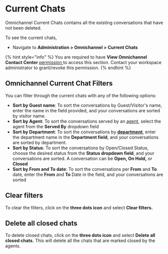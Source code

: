 # Current Chats

Omnichannel Current Chats contains all the existing conversations that have not been deleted.

To see the current chats,

* Navigate to **Administration > Omnichannel > Current Chats**

{% hint style="info" %}
You are required to have **View Omnichannel Contact Center** [permission ](workspace-administration/permissions/)to access this section. Contact your workspace administrator to grant/revoke this permission.
{% endhint %}

## Omnichannel Current Chat Filters

You can filter through the current chats with any of the following options:

* **Sort by Guest name**: To sort the conversations by Guest/Visitor's name, enter the name in the field provided, and your conversations are sorted by visitor name.
* **Sort by Agent**: To sort the conversations served by an [agent](agents.md), select the agent from the **Served By** dropdown field
* **Sort by Department**: To sort the conversations by [**department**](departments.md), enter the department name in the **Department field**, and your conversations are sorted by department.
* **Sort by Status**: To sort the conversations by Open/Closed Status, choose the desired status from the **Status dropdown field**, and your conversations are sorted. A conversation can be **Open, On Hold,** or **Closed**
* **Sort by From and To date**: To sort the conversations per **From** and **To** date, enter the **From** and **To** Date in the field, and your conversations are sorted

## Clear filters

To clear the filters, click on the **three dots icon** and select **Clear filters.**

## Delete all closed chats

To delete closed chats, click on the **three dots icon** and select **Delete all closed chats.** This will delete all the chats that are marked closed by the agents.
